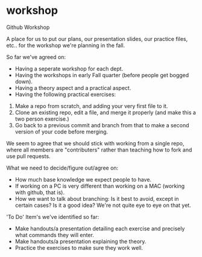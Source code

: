 workshop
========

Github Workshop

A place for us to put our plans, our presentation slides, our practice files, etc.. for the workshop we're planning in the fall.

So far we've agreed on:

- Having a seperate workshop for each dept.
- Having the workshops in early Fall quarter (before people get bogged down).
- Having a theory aspect and a practical aspect.
- Having the following practical exercises:

1. Make a repo from scratch, and adding your very first file to it.
2. Clone an existing repo, edit a file, and merge it properly (and make this a two person exercise.)
3. Go back to a previous commit and branch from that to make a second version of your code before merging.

We seem to agree that we should stick with working from a single repo, where all members are "contributers" rather than teaching how to fork and use pull requests.

What we need to decide/figure out/agree on:

- How much base knowledge we expect people to have.
- If working on a PC is very different than working on a MAC (working with github, that is).
- How we want to talk about branching: Is it best to avoid, except in certain cases?  Is it a good idea? We're not quite eye to eye on that yet.

'To Do' Item's we've identified so far:

- Make handouts/a presentation detailing each exercise and precisely what commands they will enter.
- Make handouts/a presentation explaining the theory.
- Practice the exercises to make sure they work well.
